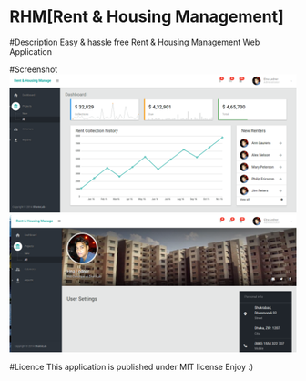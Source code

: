 RHM[Rent & Housing Management]
==========================================

#Description
  Easy & hassle free Rent & Housing Management Web Application



#Screenshot
<img src="public/assets/images/1.png">
<img src="public/assets/images/2.png">


#Licence
  This application is published under MIT license
Enjoy :)

